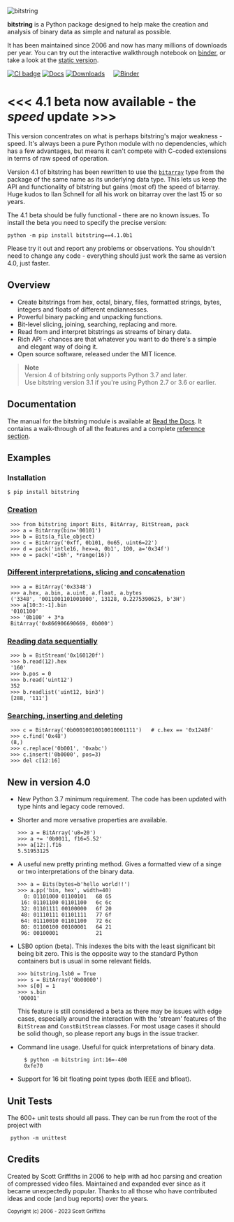 

![bitstring](https://raw.githubusercontent.com/scott-griffiths/bitstring/main/doc/bitstring_logo_small.png "bitstring")

**bitstring** is a Python package designed to help make
the creation and analysis of binary data as simple and natural as possible.

It has been maintained since 2006 and now has many millions of downloads per year.
You can try out the interactive walkthrough notebook on [binder](https://mybinder.org/v2/gh/scott-griffiths/bitstring/main?labpath=doc%2Fwalkthrough.ipynb), or take a look at the [static version](https://github.com/scott-griffiths/bitstring/blob/main/doc/walkthrough.ipynb).


[![CI badge](https://github.com/scott-griffiths/bitstring/actions/workflows/.github/workflows/ci.yml/badge.svg)](https://github.com/scott-griffiths/bitstring/actions/workflows/ci.yml)
[![Docs](https://img.shields.io/readthedocs/bitstring)](https://bitstring.readthedocs.io/en/latest/)
[![Downloads](https://img.shields.io/pypi/dm/bitstring?color=blue)](https://pypistats.org/packages/bitstring) &nbsp; &nbsp; 
[![Binder](https://mybinder.org/badge_logo.svg)](https://mybinder.org/v2/gh/scott-griffiths/bitstring/main?labpath=doc%2Fwalkthrough.ipynb)

# \<<< 4.1 beta now available - the _speed_ update \>>>

This version concentrates on what is perhaps bitstring's major weakness - speed.
It's always been a pure Python module with no dependencies, which has a few advantages, but means it can't compete with C-coded extensions in terms of raw speed of operation.

Version 4.1 of bitstring has been rewritten to use the [`bitarray`](https://pypi.org/project/bitarray/) type from the package of the same name as its underlying data type.
This lets us keep the API and functionality of bitstring but gains (most of) the speed of bitarray.
Huge kudos to Ilan Schnell for all his work on bitarray over the last 15 or so years.

The 4.1 beta should be fully functional - there are no known issues.
To install the beta you need to specify the precise version:

    python -m pip install bitstring==4.1.0b1

Please try it out and report any problems or observations.
You shouldn't need to change any code - everything should just work the same as version 4.0, just faster.

Overview
--------

* Create bitstrings from hex, octal, binary, files, formatted strings, bytes, integers and floats of different endiannesses.
* Powerful binary packing and unpacking functions.
* Bit-level slicing, joining, searching, replacing and more.
* Read from and interpret bitstrings as streams of binary data.
* Rich API - chances are that whatever you want to do there's a simple and elegant way of doing it.
* Open source software, released under the MIT licence.


> **Note** \
> Version 4 of bitstring only supports Python 3.7 and later. \
> Use bitstring version 3.1 if you're using Python 2.7 or 3.6 or earlier.


Documentation
-------------
The manual for the bitstring module is available at [Read the Docs](https://bitstring.readthedocs.org).
It contains a walk-through of all the features and a complete [reference section](https://bitstring.readthedocs.io/en/stable/quick_ref.html).


Examples
--------

### Installation

    $ pip install bitstring

### [Creation](https://bitstring.readthedocs.io/en/stable/creation.html)

     >>> from bitstring import Bits, BitArray, BitStream, pack
     >>> a = BitArray(bin='00101')
     >>> b = Bits(a_file_object)
     >>> c = BitArray('0xff, 0b101, 0o65, uint6=22')
     >>> d = pack('intle16, hex=a, 0b1', 100, a='0x34f')
     >>> e = pack('<16h', *range(16))

### [Different interpretations, slicing and concatenation](https://bitstring.readthedocs.io/en/stable/interpretation.html)

     >>> a = BitArray('0x3348')
     >>> a.hex, a.bin, a.uint, a.float, a.bytes
     ('3348', '0011001101001000', 13128, 0.2275390625, b'3H')
     >>> a[10:3:-1].bin
     '0101100'
     >>> '0b100' + 3*a
     BitArray('0x866906690669, 0b000')

### [Reading data sequentially](https://bitstring.readthedocs.io/en/stable/reading.html)

     >>> b = BitStream('0x160120f')
     >>> b.read(12).hex
     '160'
     >>> b.pos = 0
     >>> b.read('uint12')
     352
     >>> b.readlist('uint12, bin3')
     [288, '111']

### [Searching, inserting and deleting](https://bitstring.readthedocs.io/en/stable/reading.html#finding-and-replacing)

     >>> c = BitArray('0b00010010010010001111')   # c.hex == '0x1248f'
     >>> c.find('0x48')
     (8,)
     >>> c.replace('0b001', '0xabc')
     >>> c.insert('0b0000', pos=3)
     >>> del c[12:16]


New in version 4.0
------------------

* New Python 3.7 minimum requirement. The code has been updated with type hints and legacy code removed.
* Shorter and more versative properties are available.

      >>> a = BitArray('u8=20')
      >>> a += '0b0011, f16=5.52'
      >>> a[12:].f16
      5.51953125

* A useful new pretty printing method. Gives a formatted view of a singe or two interpretations of the
  binary data.

      >>> a = Bits(bytes=b'hello world!!')
      >>> a.pp('bin, hex', width=40)
        0: 01101000 01100101   68 65
       16: 01101100 01101100   6c 6c
       32: 01101111 00100000   6f 20
       48: 01110111 01101111   77 6f
       64: 01110010 01101100   72 6c
       80: 01100100 00100001   64 21
       96: 00100001            21   

* LSB0 option (beta). This indexes the bits with the least significant bit being bit zero. This is the
  opposite way to the standard Python containers but is usual in some relevant fields.
      
      >>> bitstring.lsb0 = True
      >>> s = BitArray('0b00000')
      >>> s[0] = 1
      >>> s.bin
      '00001'

  This feature is still considered a beta as there may be issues with edge cases, especially around the
  interaction with the 'stream' features of the `BitStream` and `ConstBitStream` classes. For most usage
  cases it should be solid though, so please report any bugs in the issue tracker.
      
* Command line usage. Useful for quick interpretations of binary data.

        $ python -m bitstring int:16=-400
        0xfe70

* Support for 16 bit floating point types (both IEEE and bfloat).


Unit Tests
----------

The 600+ unit tests should all pass. They can be run from the root of the project with

     python -m unittest


Credits
-------

Created by Scott Griffiths in 2006 to help with ad hoc parsing and creation of compressed video files.
Maintained and expanded ever since as it became unexpectedly popular. Thanks to all those who have contributed ideas
and code (and bug reports) over the years.


<sub>Copyright (c) 2006 - 2023 Scott Griffiths</sub>

